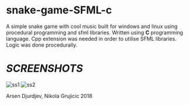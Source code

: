 # snake-game-SFML-c
A simple snake game with cool music built for windows and linux using procedural programming and sfml libraries. Written using **C** programming language. Cpp extension was needed in order to utilise SFML libraries. Logic was done procedurally.



# ***SCREENSHOTS***

![ss1](https://i.imgur.com/Kl3AsCf.png)
![ss2](https://i.imgur.com/ciwfyqx.png)




Arsen Djurdjev, Nikola Grujicic 2018
